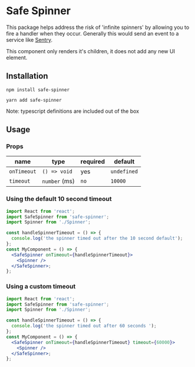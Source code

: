 # Safe Spinner

This package helps address the risk of 'infinite spinners' by allowing you to fire a handler when they occur. Generally this would send an event to a service like [Sentry](https://getsentry.com/).

This component only renders it's children, it does not add any new UI element.

## Installation

`npm install safe-spinner`

`yarn add safe-spinner`

Note: typescript definitions are included out of the box

## Usage

### Props

| name        | type          | required | default     |
| ----------- | ------------- | -------- | ----------- |
| `onTimeout` | `() => void`  | yes      | `undefined` |
| `timeout`   | `number` (ms) | `no`     | `10000`     |

### Using the default 10 second timeout

```jsx
import React from 'react';
import SafeSpinner from 'safe-spinner';
import Spinner from './Spinner';

const handleSpinnerTimeout = () => {
  console.log('the spinner timed out after the 10 second default');
};
const MyComponent = () => {
  <SafeSpinner onTimeout={handleSpinnerTimeout}>
    <Spinner />
  </SafeSpinner>;
};
```

### Using a custom timeout

```jsx
import React from 'react';
import SafeSpinner from 'safe-spinner';
import Spinner from './Spinner';

const handleSpinnerTimeout = () => {
  console.log('the spinner timed out after 60 seconds ');
};
const MyComponent = () => {
  <SafeSpinner onTimeout={handleSpinnerTimeout} timeout={60000}>
    <Spinner />
  </SafeSpinner>;
};
```

